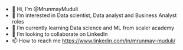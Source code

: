 - 👋 Hi, I’m @MrunmayMuduli
- 👀 I’m interested in Data scientist, Data analyst and Business Analyst roles
- 🌱 I’m currently learning Data science and ML from scaler academy
- 💞️ I’m looking to collaborate on LinkedIn
- 📫 How to reach me https://www.linkedin.com/in/mrunmay-muduli/

<!---
MrunmayMuduli/MrunmayMuduli is a ✨ special ✨ repository because its `README.md` (this file) appears on your GitHub profile.
You can click the Preview link to take a look at your changes.
--->
